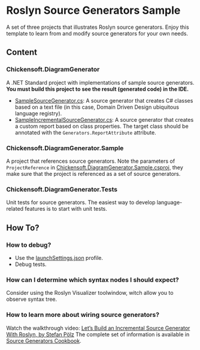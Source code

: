 # Roslyn Source Generators Sample

A set of three projects that illustrates Roslyn source generators. Enjoy this template to learn from and modify source generators for your own needs.

## Content
### Chickensoft.DiagramGenerator
A .NET Standard project with implementations of sample source generators.
**You must build this project to see the result (generated code) in the IDE.**

- [SampleSourceGenerator.cs](SampleSourceGenerator.cs): A source generator that creates C# classes based on a text file (in this case, Domain Driven Design ubiquitous language registry).
- [SampleIncrementalSourceGenerator.cs](SampleIncrementalSourceGenerator.cs): A source generator that creates a custom report based on class properties. The target class should be annotated with the `Generators.ReportAttribute` attribute.

### Chickensoft.DiagramGenerator.Sample
A project that references source generators. Note the parameters of `ProjectReference` in [Chickensoft.DiagramGenerator.Sample.csproj](../Chickensoft.DiagramGenerator.Sample/Chickensoft.DiagramGenerator.Sample.csproj), they make sure that the project is referenced as a set of source generators. 

### Chickensoft.DiagramGenerator.Tests
Unit tests for source generators. The easiest way to develop language-related features is to start with unit tests.

## How To?
### How to debug?
- Use the [launchSettings.json](Properties/launchSettings.json) profile.
- Debug tests.

### How can I determine which syntax nodes I should expect?
Consider using the Roslyn Visualizer toolwindow, witch allow you to observe syntax tree.

### How to learn more about wiring source generators?
Watch the walkthrough video: [Let’s Build an Incremental Source Generator With Roslyn, by Stefan Pölz](https://youtu.be/azJm_Y2nbAI)
The complete set of information is available in [Source Generators Cookbook](https://github.com/dotnet/roslyn/blob/main/docs/features/source-generators.cookbook.md).